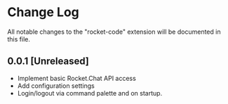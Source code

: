 # Change Log
All notable changes to the "rocket-code" extension will be documented in this file.

## 0.0.1 [Unreleased]
- Implement basic Rocket.Chat API access
- Add configuration settings
- Login/logout via command palette and on startup.
